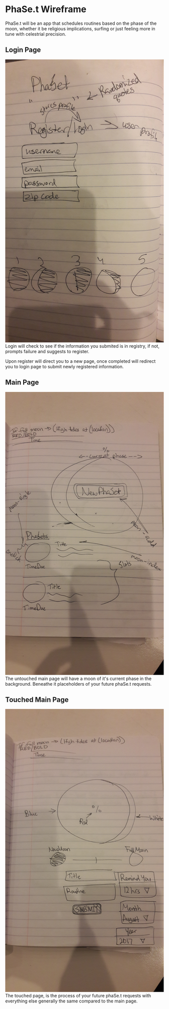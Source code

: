 # PhaSe.t Wireframe
PhaSe.t will be an app that schedules routines based on the phase of the moon, whether it be religious implications, surfing or just feeling more in tune with celestrial precision. 

## Login Page
![Login Page](/public/images/20170807_083734.jpg)
Login will check to see if the information you submited is in registry, if not, prompts failure and suggests to register. 

Upon register will direct you to a new page, once completed will redirect you to login page to submit newly registered information.

## Main Page
![Main Page](/public/images/20170807_083802.jpg)
The untouched main page will have a moon of it's current phase in the background. Beneathe it placeholders of your future phaSe.t requests.

## Touched Main Page
![Touched Main Page](/public/images/20170807_083814.jpg)
The touched page, is the process of your future phaSe.t requests with everything else generally the same compared to the main page.

